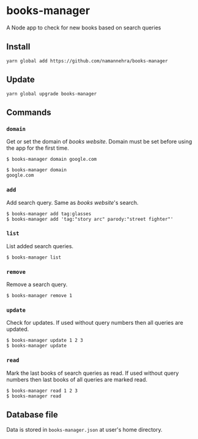# books-manager
A Node app to check for new books based on search queries

## Install
```
yarn global add https://github.com/namannehra/books-manager
```

## Update
```
yarn global upgrade books-manager
```

## Commands

### `domain`
Get or set the domain of *books website*. Domain must be set before using the
app for the first time.
```
$ books-manager domain google.com

$ books-manager domain
google.com
```

### `add`
Add search query. Same as *books website*'s search.
```
$ books-manager add tag:glasses
$ books-manager add 'tag:"story arc" parody:"street fighter"'
```

### `list`
List added search queries.
```
$ books-manager list
```

### `remove`
Remove a search query.
```
$ books-manager remove 1
```

### `update`
Check for updates. If used without query numbers then all queries are updated.
```
$ books-manager update 1 2 3
$ books-manager update
```

### `read`
Mark the last books of search queries as read. If used without query numbers
then last books of all queries are marked read.
```
$ books-manager read 1 2 3
$ books-manager read
```

## Database file
Data is stored in `books-manager.json` at user's home directory.